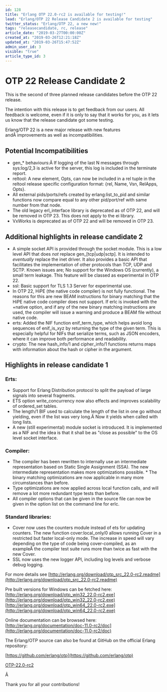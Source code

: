 ```yaml
---
id: 128
title: "Erlang OTP 22.0-rc2 is available for testing!"
lead: "Erlang/OTP 22 Release Candidate 2 is available for testing"
twitter_status: "Erlang/OTP 22, a new new!"
tags: "releasecandidate, rc, release"
article_date: "2019-03-27T00:00:00Z"
created_at: "2019-03-26T12:21:18Z"
updated_at: "2019-03-26T15:47:52Z"
admin_user_id: 3
visible: "true"
article_type_id: 3
---
```

# OTP 22 Release Candidate 2

This is the second of three planned release candidates before the OTP 22 release.

The intention with this release is to get feedback from our users. All feedback is welcome, even if it is only to say that it works for you, as it lets us know that the release candidate got some testing.

Erlang/OTP 22 is a new major release with new features andÂ improvements as well as incompatibilities.
## Potential Incompatibilities
* gen_* behaviours:Â If logging of the last N messages through sys:log/2,3 is active for the server, this log is included in the terminate report.
* reltool: A new element, Opts, can now be included in a rel tuple in the reltool release specific configuration format: {rel, Name, Vsn, RelApps, Opts}.
* All external pids/ports/refs created by erlang:list_to_pid and similar functions now compare equal to any other pid/port/ref with same number from that node.
* The old legacy erl_interface library is deprecated as of OTP 22, and will be removed in OTP 23. This does not apply to the ei library.
* VxWorks is deprecated as of OTP 22 and will be removed in OTP 23.
## Additional highlights in release candidate 2
* A simple socket API is provided through the socket module. This is a low level API that does *not* replace gen_[tcp|udp|sctp]. It is intended to *eventually* replace the inet driver. It also provides a basic API that facilitates the implementation of other protocols than TCP, UDP and SCTP. Known issues are; No support for the Windows OS (currently), a small term leakage. This feature will be classed as experimental in OTP 22.
* ssl: Basic support for TLS 1.3 Server for experimental use.
* In OTP 22, HiPE (the native code compiler) is not fully functional. The reasons for this are new BEAM instructions for binary matching that the HiPE native code compiler does not support. If erlc is invoked with the +native option, and if any of the new binary matching instructions are used, the compiler will issue a warning and produce a BEAM file without native code.
* erts: Added the NIF function enif_term_type, which helps avoid long sequences of enif_is_xyz by returning the type of the given term. This is especially helpful for NIFs that serialize terms, such as JSON encoders, where it can improve both performance and readability.
* crypto: The new hash_info/1 and cipher_info/1 functions returns maps with information about the hash or cipher in the argument.
## Highlights in release candidate 1
### Erts:
* Support for Erlang Distribution protocol to split the payload of large signals into several fragments.
* ETS option write_concurrency now also effects and improves scalability of ordered_set tables.
* The length/1 BIF used to calculate the length of the list in one go without yielding, even if the list was very long.Â Now it yields when called with long lists.
* A new (still experimental) module socket is introduced. It is implemented as a NIF and the idea is that it shall be as "close as possible" to the OS level socket interface.
### Compiler:
* The compiler has been rewritten to internally use an intermediate representation based on Static Single Assignment (SSA). The new intermediate representation makes more optimizations possible. * The binary matching optimizations are now applicable in many more circumstances than before.
* Type optimizations are now applied across local function calls, and will remove a lot more redundant type tests than before.
* All compiler options that can be given in the source file can now be given in the option list on the command line for erlc.
### Standard libraries:
* Cover now uses the counters module instead of ets for updating counters. The new function cover:local_only/0 allows running Cover in a restricted but faster local-only mode. The increase in speed will vary depending on the type of code being cover-compiled, as an exampleÂ the compiler test suite runs more than twice as fast with the new Cover.
* SSL now uses the new logger API, including log levels and verbose debug logging.

For more details see
 [http://erlang.org/download/otp_src_22.0-rc2.readme](http://erlang.org/download/otp_src_22.0-rc2.readme)

Pre built versions for Windows can be fetched here:
 [http://erlang.org/download/otp_win32_22.0-rc2.exe](http://erlang.org/download/otp_win32_22.0-rc2.exe)
 [http://erlang.org/download/otp_win64_22.0-rc2.exe](http://erlang.org/download/otp_win64_22.0-rc2.exe)

Online documentation can be browsed here:
 [http://erlang.org/documentation/doc-11.0-rc2/doc](http://erlang.org/documentation/doc-11.0-rc2/doc)

The Erlang/OTP source can also be found at GitHub on the official Erlang repository:

[https://github.com/erlang/otp](https://github.com/erlang/otp)

[OTP-22.0-rc2](https://github.com/erlang/otp/releases/tag/OTP-22.0-rc2)

Â 

Thank you for all your contributions!
